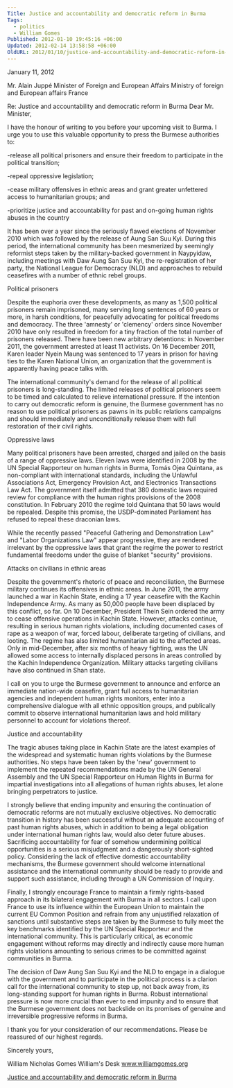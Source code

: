 ```yaml
---
Title: Justice and accountability and democratic reform in Burma
Tags:
  - politics
  - William Gomes
Published: 2012-01-10 19:45:16 +06:00
Updated: 2012-02-14 13:58:58 +06:00
OldURL: 2012/01/10/justice-and-accountability-and-democratic-reform-in-burma/
---
```


January 11, 2012

Mr. Alain Juppé
Minister of Foreign and European Affairs
Ministry of foreign and European affairs
France

Re: Justice and accountability and democratic reform in Burma
Dear Mr. Minister,

I have the honour of writing to you before your upcoming visit to Burma. I urge you to use this valuable opportunity to press the Burmese authorities to:

-release all political prisoners and ensure their freedom to participate in the political transition;

-repeal oppressive legislation;

-cease military offensives in ethnic areas and grant greater unfettered access to humanitarian groups; and

-prioritize justice and accountability for past and on-going human rights abuses in the country

It has been over a year since the seriously flawed elections of November 2010 which was followed by the release of Aung San Suu Kyi. During this period, the international community has been mesmerized by seemingly reformist steps taken by the military-backed government in Naypyidaw, including meetings with Daw Aung San Suu Kyi, the re-registration of her party, the National League for Democracy (NLD) and approaches to rebuild ceasefires with a number of ethnic rebel groups.

Political prisoners

Despite the euphoria over these developments, as many as 1,500 political prisoners remain imprisoned, many serving long sentences of 60 years or more, in harsh conditions, for peacefully advocating for political freedoms and democracy. The three 'amnesty' or 'clemency' orders since November 2010 have only resulted in freedom for a tiny fraction of the total number of prisoners released. There have been new arbitrary detentions: in November 2011, the government arrested at least 11 activists. On 16 December 2011, Karen leader Nyein Maung was sentenced to 17 years in prison for having ties to the Karen National Union, an organization that the government is apparently having peace talks with.

The international community's demand for the release of all political prisoners is long-standing. The limited releases of political prisoners seem to be timed and calculated to relieve international pressure. If the intention to carry out democratic reform is genuine, the Burmese government has no reason to use political prisoners as pawns in its public relations campaigns and should immediately and unconditionally release them with full restoration of their civil rights.

Oppressive laws

Many political prisoners have been arrested, charged and jailed on the basis of a range of oppressive laws. Eleven laws were identified in 2008 by the UN Special Rapporteur on human rights in Burma, Tomás Ojea Quintana, as non-compliant with international standards, including the Unlawful Associations Act, Emergency Provision Act, and Electronics Transactions Law Act. The government itself admitted that 380 domestic laws required review for compliance with the human rights provisions of the 2008 constitution. In February 2010 the regime told Quintana that 50 laws would be repealed. Despite this promise, the USDP-dominated Parliament has refused to repeal these draconian laws.

While the recently passed "Peaceful Gathering and Demonstration Law" and "Labor Organizations Law" appear progressive, they are rendered irrelevant by the oppressive laws that grant the regime the power to restrict fundamental freedoms under the guise of blanket "security" provisions.

Attacks on civilians in ethnic areas

Despite the government's rhetoric of peace and reconciliation, the Burmese military continues its offensives in ethnic areas. In June 2011, the army launched a war in Kachin State, ending a 17 year ceasefire with the Kachin Independence Army. As many as 50,000 people have been displaced by this conflict, so far. On 10 December, President Thein Sein ordered the army to cease offensive operations in Kachin State. However, attacks continue, resulting in serious human rights violations, including documented cases of rape as a weapon of war, forced labour, deliberate targeting of civilians, and looting. The regime has also limited humanitarian aid to the affected areas. Only in mid-December, after six months of heavy fighting, was the UN allowed some access to internally displaced persons in areas controlled by the Kachin Independence Organization. Military attacks targeting civilians have also continued in Shan state.

I call on you to urge the Burmese government to announce and enforce an immediate nation-wide ceasefire, grant full access to humanitarian agencies and independent human rights monitors, enter into a comprehensive dialogue with all ethnic opposition groups, and publically commit to observe international humanitarian laws and hold military personnel to account for violations thereof.

Justice and accountability

The tragic abuses taking place in Kachin State are the latest examples of the widespread and systematic human rights violations by the Burmese authorities. No steps have been taken by the 'new' government to implement the repeated recommendations made by the UN General Assembly and the UN Special Rapporteur on Human Rights in Burma for impartial investigations into all allegations of human rights abuses, let alone bringing perpetrators to justice.

I strongly believe that ending impunity and ensuring the continuation of democratic reforms are not mutually exclusive objectives. No democratic transition in history has been successful without an adequate accounting of past human rights abuses, which in addition to being a legal obligation under international human rights law, would also deter future abuses. Sacrificing accountability for fear of somehow undermining political opportunities is a serious misjudgment and a dangerously short-sighted policy. Considering the lack of effective domestic accountability mechanisms, the Burmese government should welcome international assistance and the international community should be ready to provide and support such assistance, including through a UN Commission of Inquiry.

Finally, I strongly encourage France to maintain a firmly rights-based approach in its bilateral engagement with Burma in all sectors. I call upon France to use its influence within the European Union to maintain the current EU Common Position and refrain from any unjustified relaxation of sanctions until substantive steps are taken by the Burmese to fully meet the key benchmarks identified by the UN Special Rapporteur and the international community. This is particularly critical, as economic engagement without reforms may directly and indirectly cause more human rights violations amounting to serious crimes to be committed against communities in Burma.

The decision of Daw Aung San Suu Kyi and the NLD to engage in a dialogue with the government and to participate in the political process is a clarion call for the international community to step up, not back away from, its long-standing support for human rights in Burma. Robust international pressure is now more crucial than ever to end impunity and to ensure that the Burmese government does not backslide on its promises of genuine and irreversible progressive reforms in Burma.

I thank you for your consideration of our recommendations. Please be reassured of our highest regards.

Sincerely yours,

William Nicholas Gomes
William's Desk
www.williamgomes.org

<a href='https://enblog.muktomona.com/wp-content/uploads/2012/01/Justice-and-accountability-and-democratic-reform-in-Burma.pdf'>Justice and accountability and democratic reform in Burma</a>
